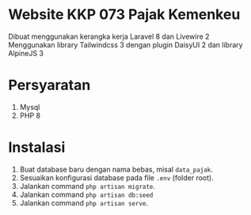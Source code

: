 # Website KKP 073 Pajak Kemenkeu

Dibuat menggunakan kerangka kerja Laravel 8 dan Livewire 2
Menggunakan library Tailwindcss 3 dengan plugin DaisyUI 2 dan library AlpineJS 3

# Persyaratan

1. Mysql
2. PHP 8

# Instalasi

1. Buat database baru dengan nama bebas, misal `data_pajak`.
2. Sesuaikan konfigurasi database pada file `.env` (folder root).
3. Jalankan command `php artisan migrate`.
4. Jalankan command `php artisan db:seed`
5. Jalankan command `php artisan serve`.
